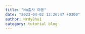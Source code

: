 ```yaml
---
title: "No출사 야동"
date: "2023-04-02 12:26:47 +0300"
author: NrdyBhu1
category: tutorial blog
---
```


